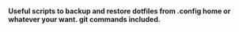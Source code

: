 #### Useful scripts to backup and restore dotfiles from .config home or whatever your want. git commands included.
